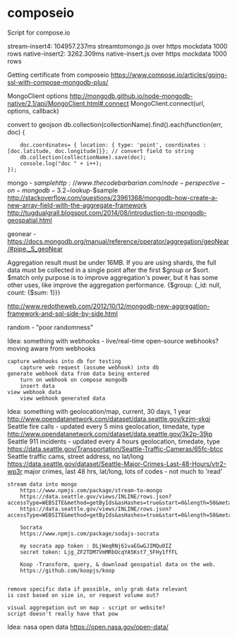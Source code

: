 # composeio
Script for compose.io

stream-insert4: 104957.237ms streamtomongo.js over https mockdata 1000 rows
native-insert2: 3262.309ms native-insert.js over https mockdata 1000 rows

Getting certificate from composeio
https://www.compose.io/articles/going-ssl-with-compose-mongodb-plus/

MongoClient options
http://mongodb.github.io/node-mongodb-native/2.1/api/MongoClient.html#.connect
MongoClient.connect(url, options, callback)

convert to geojson
    db.collection(collectionName).find().each(function(err, doc) {
    
        doc.coordinates= { location: { type: 'point', coordinates : [doc.latitude, doc.longitude]}}; // convert field to string
        db.collection(collectionName).save(doc);
        console.log("doc " + i++);
    });


mongo - $sample
http://www.thecodebarbarian.com/node-perspective-on-mongodb-3.2-$lookup-$sample
http://stackoverflow.com/questions/23961368/mongodb-how-create-a-new-array-field-with-the-aggregate-framework
http://tugdualgrall.blogspot.com/2014/08/introduction-to-mongodb-geospatial.html

geonear - https://docs.mongodb.org/manual/reference/operator/aggregation/geoNear/#pipe._S_geoNear

Aggregation result must be under 16MB. If you are using shards, the full data must be collected in a single point after the first $group or $sort.
$match only purpose is to improve aggregation's power, but it has some other uses, like improve the aggregation performance.
{$group: {_id: null, count: {$sum: 1}}}

http://www.redotheweb.com/2012/10/12/mongodb-new-aggregation-framework-and-sql-side-by-side.html

random - "poor randomness"


Idea: something with webhooks - live/real-time open-source webhooks?
moving aware from webhooks 

    capture webhooks into db for testing
        capture web request (assume webhook) into db
    generate webhook data from data being entered
        turn on webhook on compose mongodb
        insert data
    view webhook data
        view webhook generated data 

Idea: something with geolocation/map, current, 30 days, 1 year
    http://www.opendatanetwork.com/dataset/data.seattle.gov/kzjm-xkqj
    Seattle fire calls - updated every 5 mins
    geolocation, timedate, type
    http://www.opendatanetwork.com/dataset/data.seattle.gov/3k2p-39jp
    Seattle 911 incidents - updated every 4 hours
    geolocation, timedate, type
    https://data.seattle.gov/Transportation/Seattle-Traffic-Cameras/65fc-btcc
    Seattle traffic cams, street address, no lat/long
    https://data.seattle.gov/dataset/Seattle-Major-Crimes-Last-48-Hours/vtr2-wp3r
    major crimes, last 48 hrs, lat/long, lots of codes - not much to 'read'
    
    stream data into mongo
        https://www.npmjs.com/package/stream-to-mongo
        https://data.seattle.gov/views/INLINE/rows.json?accessType=WEBSITE&method=getByIds&asHashes=true&start=0&length=50&meta=true
        https://data.seattle.gov/views/INLINE/rows.json?accessType=WEBSITE&method=getByIds&asHashes=true&start=0&length=50&meta=true
        
        Socrata
        https://www.npmjs.com/package/sodajs-socrata

        my socrata app token : DLjWeqRNj61vaEGwGJIMQu0IZ
        secret token: Ljg_ZF2TDM7VmMRbOcqYA5Kst7_5FHy1ffFL
        
        Koop -Transform, query, & download geospatial data on the web. 
        https://github.com/koopjs/koop
        
        
    remove specific data if possible, only grab data relevant
    is cost based on size in, or request volume out?
    
    visual aggregation out on map - script or website?
    script doesn't really have that pow
    
    
Idea: nasa open data
    https://open.nasa.gov/open-data/
    